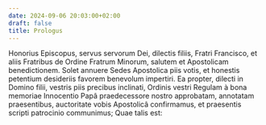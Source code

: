 ```yaml
---
date: 2024-09-06 20:03:00+02:00
draft: false
title: Prologus
---
```





Honorius Episcopus, servus servorum Dei, dilectis filiis, Fratri Francisco, et aliis Fratribus de Ordine Fratrum Minorum, salutem et Apostolicam benedictionem. Solet annuere Sedes Apostolica piis votis, et honestis petentium desideriis favorem benevolum impertiri. Ea propter, dilecti in Domino filii, vestris piis precibus inclinati, Ordinis vestri Regulam à bona memoriae Innocentio Papâ praedecessore nostro approbatam, annotatam praesentibus, auctoritate vobis Apostolicâ confirmamus, et praesentis scripti patrocinio communimus; Quae talis est:
